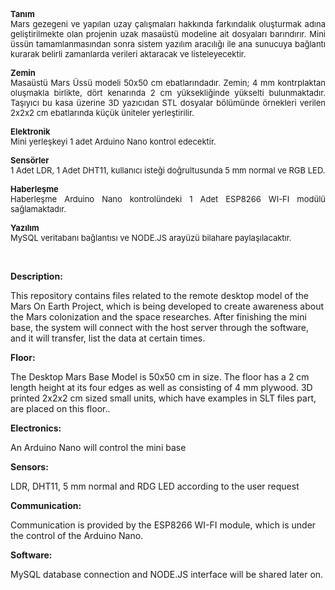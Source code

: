 <p align="justify"><b><font size="2">Tanım</font></b><font size="2"><br>
Mars gezegeni ve yapılan uzay çalışmaları hakkında farkındalık oluşturmak adına geliştirilmekte olan 
projenin uzak masaüstü modeline ait dosyaları barındırır. Mini üssün 
tamamlanmasından sonra sistem yazılım aracılığı ile ana sunucuya bağlantı 
kurarak belirli zamanlarda verileri aktaracak ve listeleyecektir.</font></p>
<p align="justify"><b><font size="2">Zemin</font></b><font size="2"><br>
Masaüstü Mars Üssü modeli 50x50 cm ebatlarındadır. Zemin; 4 mm kontrplaktan 
oluşmakla birlikte, dört kenarında 2 cm yüksekliğinde yükselti bulunmaktadır. 
Taşıyıcı bu kasa üzerine 3D yazıcıdan STL dosyalar bölümünde örnekleri verilen 
2x2x2 cm ebatlarında küçük üniteler yerleştirilir.</font></p>
<p align="justify"><b><font size="2">Elektronik</font></b><font size="2"><br>
Mini yerleşkeyi 1 adet Arduino Nano kontrol edecektir. </font></p>
<p align="justify"><b><font size="2">Sensörler</font></b><font size="2"><br>
1 Adet LDR, 1 Adet DHT11, kullanıcı isteği doğrultusunda 5 mm normal ve RGB LED.</font></p>
<p align="justify"><b><font size="2">Haberleşme</font></b><font size="2"><br>
Haberleşme Arduino Nano kontrolündeki 1 Adet ESP8266 WI-FI modülü sağlamaktadır.</font></p>
<p align="justify"><b><font size="2">Yazılım<br>
</font></b><font size="2">MySQL veritabanı bağlantısı ve NODE.JS arayüzü 
bilahare paylaşılacaktır.</font></p>
<p align="justify">&nbsp;</p>


<b>Description:</b>

This repository contains files related to the remote desktop model of the Mars On Earth Project, which is being developed to create awareness about the Mars colonization and the space researches. After finishing the mini base, the system will connect with the host server through the software, and it will transfer, list the data at certain times. 

<b>Floor:</b>

 The Desktop Mars Base Model is 50x50 cm in size. The floor has a 2 cm length height at its four edges as well as consisting of 4 mm plywood. 3D printed 2x2x2 cm sized small units, which have examples in SLT files part, are placed on this floor..

<b>Electronics:</b>

 An Arduino Nano will control the mini base

<b>Sensors:</b>

 LDR,  DHT11, 5 mm normal and RDG LED according to the user request

<b>Communication:</b>

Communication is provided by the ESP8266 WI-FI module, which is under the control of the Arduino Nano. 

<b>Software:</b>

MySQL database connection and NODE.JS interface will be shared later on. 
